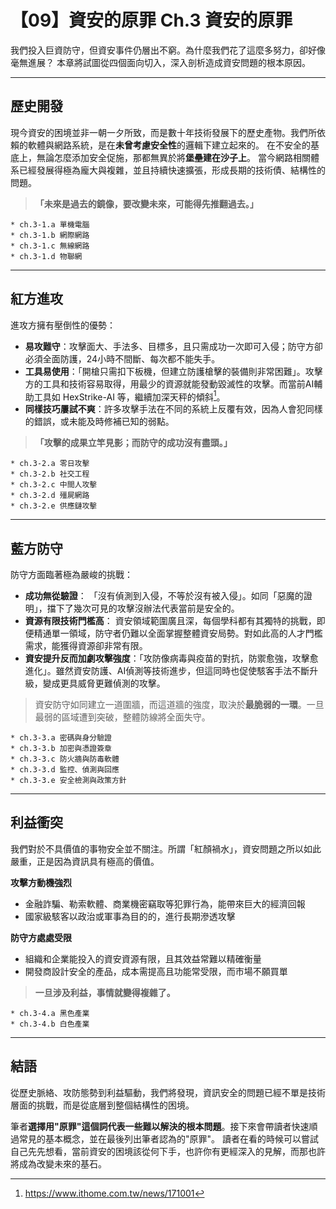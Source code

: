 # 【09】資安的原罪 Ch.3 資安的原罪

我們投入巨資防守，但資安事件仍層出不窮。為什麼我們花了這麼多努力，卻好像毫無進展？
本章將試圖從四個面向切入，深入剖析造成資安問題的根本原因。

---

## 歷史開發

現今資安的困境並非一朝一夕所致，而是數十年技術發展下的歷史產物。我們所依賴的軟體與網路系統，是在**未曾考慮安全性**的邏輯下建立起來的。
在不安全的基底上，無論怎麼添加安全促施，那都無異於將**堡壘建在沙子上**。
當今網路相關體系已經發展得極為龐大與複雜，並且持續快速擴張，形成長期的技術債、結構性的問題。

> **「未來是過去的鏡像，要改變未來，可能得先推翻過去。」**

    * ch.3-1.a 單機電腦
    * ch.3-1.b 網際網路
    * ch.3-1.c 無線網路
    * ch.3-1.d 物聯網

---

## 紅方進攻

進攻方擁有壓倒性的優勢：

* **易攻難守**：攻擊面大、手法多、目標多，且只需成功一次即可入侵；防守方卻必須全面防護，24小時不間斷、每次都不能失手。
* **工具易使用**：「開槍只需扣下板機，但建立防護槍擊的裝備則非常困難」。攻擊方的工具和技術容易取得，用最少的資源就能發動毀滅性的攻擊。而當前AI輔助工具如 HexStrike-AI 等，繼續加深天秤的傾斜[^1]。
* **同樣技巧屢試不爽**：許多攻擊手法在不同的系統上反覆有效，因為人會犯同樣的錯誤，或未能及時修補已知的弱點。

> **「攻擊的成果立竿見影；而防守的成功沒有盡頭。」**

    * ch.3-2.a 零日攻擊
    * ch.3-2.b 社交工程
    * ch.3-2.c 中間人攻擊
    * ch.3-2.d 殭屍網路
    * ch.3-2.e 供應鏈攻擊

---

## 藍方防守

防守方面臨著極為嚴峻的挑戰：

* **成功無從驗證**： 「沒有偵測到入侵，不等於沒有被入侵」。如同「惡魔的證明」，擋下了幾次可見的攻擊沒辦法代表當前是安全的。
* **資源有限技術門檻高**： 資安領域範圍廣且深，每個學科都有其獨特的挑戰，即便精通單一領域，防守者仍難以全面掌握整體資安局勢。對如此高的人才門檻需求，能獲得資源卻非常有限。
* **資安提升反而加劇攻擊強度**：「攻防像病毒與疫苗的對抗，防禦愈強，攻擊愈進化」。雖然資安防護、AI偵測等技術進步，但這同時也促使駭客手法不斷升級，變成更具威脅更難偵測的攻擊。

> 資安防守如同建立一道圍牆，而這道牆的強度，取決於**最脆弱的一環**。一旦最弱的區域遭到突破，整體防線將全面失守。

    * ch.3-3.a 密碼與身分驗證
    * ch.3-3.b 加密與憑證簽章
    * ch.3-3.c 防火牆與防毒軟體
    * ch.3-3.d 監控、偵測與回應
    * ch.3-3.e 安全檢測與政策方針
---

## 利益衝突

我們對於不具價值的事物安全並不關注。所謂「紅顏禍水」，資安問題之所以如此嚴重，正是因為資訊具有極高的價值。

**攻擊方動機強烈**

* 金融詐騙、勒索軟體、商業機密竊取等犯罪行為，能帶來巨大的經濟回報
* 國家級駭客以政治或軍事為目的的，進行長期滲透攻擊

**防守方處處受限**

* 組織和企業能投入的資安資源有限，且其效益常難以精確衡量
* 開發商設計安全的產品，成本需提高且功能常受限，而市場不願買單


> **一旦涉及利益，事情就變得複雜了。**

    * ch.3-4.a 黑色產業
    * ch.3-4.b 白色產業
    
---

## 結語

從歷史脈絡、攻防態勢到利益驅動，我們將發現，資訊安全的問題已經不單是技術層面的挑戰，而是從底層到整個結構性的困境。

筆者**選擇用"原罪"這個詞代表一些難以解決的根本問題**。接下來會帶讀者快速順過常見的基本概念，並在最後列出筆者認為的"原罪"。
讀者在看的時候可以嘗試自己先先想看，當前資安的困境該從何下手，也許你有更經深入的見解，而那也許將成為改變未來的基石。

[^1]: https://www.ithome.com.tw/news/171001


